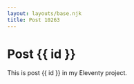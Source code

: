 ```yaml
---
layout: layouts/base.njk
title: Post 10263
---
```


# Post {{ id }}

This is post {{ id }} in my Eleventy project.
